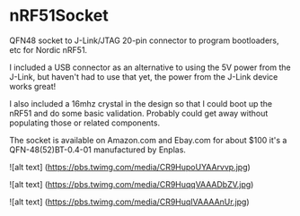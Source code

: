 # nRF51Socket
QFN48 socket to J-Link/JTAG 20-pin connector to program bootloaders, etc for Nordic nRF51.

I included a USB connector as an alternative to using the 5V power from the J-Link, but haven't had to use that yet, the power from the J-Link device works great!

I also included a 16mhz crystal in the design so that I could boot up the nRF51 and do some basic validation. Probably could get away without populating those or related components.

The socket is available on Amazon.com and Ebay.com for about $100 it's a QFN-48(52)BT-0.4-01 manufactured by Enplas.

![alt text]
(https://pbs.twimg.com/media/CR9HupoUYAArvvp.jpg)

![alt text]
(https://pbs.twimg.com/media/CR9HuqqVAAADbZV.jpg)

![alt text]
(https://pbs.twimg.com/media/CR9HuqIVAAAAnUr.jpg)
